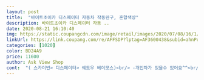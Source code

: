 ```yaml
---
layout: post 
title:  "바이트초이카 디스페이터 자동차 작동완구, 혼합색상" 
description: 바이트초이카 디스페이터 자동 ..
date: 2020-08-21 16:10:40 
img: https://static.coupangcdn.com/image/retail/images/2020/07/08/16/1/e780daa3-8ceb-4d31-9563-6e20149e16ef.jpg 
linkUrl: https://link.coupang.com/re/AFFSDP?lptag=AF3600438&subid=ahnPublicAsk&pageKey=1805639649&itemId=3072287658&vendorItemId=71030201345&traceid=V0-113-66e1e7d675fdd296 
categories: [1020] 
color: BD24A9 
price: 11600 
author: Ask View Shop 
cont:  "( 스카이번> 디스페이터> 쉐도우 베이모스)<br/> -개인차가 있을수 있어요^^<br/>9살은 혼자조립할수 있을정도 마무리스티커는 부모님손길이 살짝필요해여<br/>끼우고 빼다 부서질꺼같은 느낌이들어서 던지면 큰일날꺼같아여.<br/>.<br/><br/>동생은 쉐도우 베이모스ㅠ 디스페이터 만큼 못따라가여<br/>빨라여 형은 디스페이터 만족하네여<br/>어릴때 가지고 놀던 느낌도나고 좋내요 작동잘되요<br/>오스피스가한수위네여^^<br/>좋아요<br/>참! 살살떨어트리면 다 분리되여.<br/>.<br/>ㅠ 너무 약한거 같아여.<br/>.<br/><br/>" 
---
```

